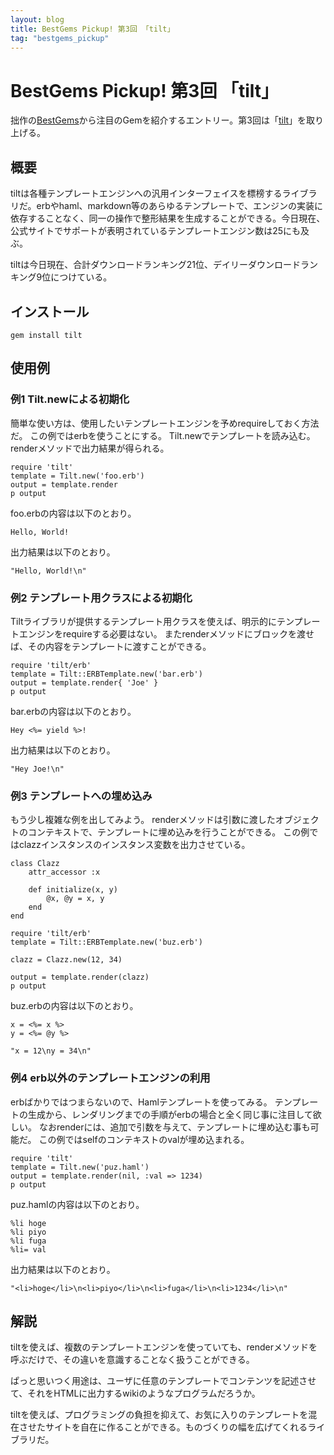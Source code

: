 ```yaml
---
layout: blog
title: BestGems Pickup! 第3回 「tilt」
tag: "bestgems_pickup"
---
```


# BestGems Pickup! 第3回 「tilt」

拙作の[BestGems](http://bestgems.org/)から注目のGemを紹介するエントリー。第3回は「[tilt](https://github.com/rtomayko/tilt/)」を取り上げる。

## 概要

tiltは各種テンプレートエンジンへの汎用インターフェイスを標榜するライブラリだ。erbやhaml、markdown等のあらゆるテンプレートで、エンジンの実装に依存することなく、同一の操作で整形結果を生成することができる。今日現在、公式サイトでサポートが表明されているテンプレートエンジン数は25にも及ぶ。

tiltは今日現在、合計ダウンロードランキング21位、デイリーダウンロードランキング9位につけている。

## インストール

    gem install tilt

## 使用例

### 例1 Tilt.newによる初期化

簡単な使い方は、使用したいテンプレートエンジンを予めrequireしておく方法だ。
この例ではerbを使うことにする。
Tilt.newでテンプレートを読み込む。renderメソッドで出力結果が得られる。

    require 'tilt'
    template = Tilt.new('foo.erb')
    output = template.render
    p output

foo.erbの内容は以下のとおり。

    Hello, World!

出力結果は以下のとおり。

    "Hello, World!\n"

### 例2 テンプレート用クラスによる初期化

Tiltライブラリが提供するテンプレート用クラスを使えば、明示的にテンプレートエンジンをrequireする必要はない。
またrenderメソッドにブロックを渡せば、その内容をテンプレートに渡すことができる。

    require 'tilt/erb'
    template = Tilt::ERBTemplate.new('bar.erb')
    output = template.render{ 'Joe' }
    p output

bar.erbの内容は以下のとおり。

    Hey <%= yield %>!

出力結果は以下のとおり。

    "Hey Joe!\n"

### 例3 テンプレートへの埋め込み

もう少し複雑な例を出してみよう。
renderメソッドは引数に渡したオブジェクトのコンテキストで、テンプレートに埋め込みを行うことができる。
この例ではclazzインスタンスのインスタンス変数を出力させている。

    class Clazz
    	attr_accessor :x
    
    	def initialize(x, y)
    		@x, @y = x, y
    	end
    end
    
    require 'tilt/erb'
    template = Tilt::ERBTemplate.new('buz.erb')
    
    clazz = Clazz.new(12, 34)
    
    output = template.render(clazz)
    p output

buz.erbの内容は以下のとおり。

    x = <%= x %>
    y = <%= @y %>

    "x = 12\ny = 34\n"

### 例4 erb以外のテンプレートエンジンの利用

erbばかりではつまらないので、Hamlテンプレートを使ってみる。
テンプレートの生成から、レンダリングまでの手順がerbの場合と全く同じ事に注目して欲しい。
なおrenderには、追加で引数を与えて、テンプレートに埋め込む事も可能だ。
この例ではselfのコンテキストのvalが埋め込まれる。

    require 'tilt'
    template = Tilt.new('puz.haml')
    output = template.render(nil, :val => 1234)
    p output

puz.hamlの内容は以下のとおり。

    %li hoge
    %li piyo
    %li fuga
    %li= val

出力結果は以下のとおり。

    "<li>hoge</li>\n<li>piyo</li>\n<li>fuga</li>\n<li>1234</li>\n"

## 解説

tiltを使えば、複数のテンプレートエンジンを使っていても、renderメソッドを呼ぶだけで、その違いを意識することなく扱うことができる。

ぱっと思いつく用途は、ユーザに任意のテンプレートでコンテンツを記述させて、それをHTMLに出力するwikiのようなプログラムだろうか。

tiltを使えば、プログラミングの負担を抑えて、お気に入りのテンプレートを混在させたサイトを自在に作ることができる。ものづくりの幅を広げてくれるライブラリだ。
